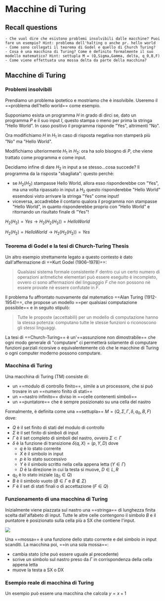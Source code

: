 # Macchine di Turing 

## Recall questions
    - Che vuol dire che esistono problemi insolvibili dalle macchine? Puoi fare un esempio? Hint: problema dell'halting o anche pr. hello world
    - Come sono collegati il teorema di Godel e quello di Church Turing? 
    - Cosa è una macchina di Turing? Come è definito formalmente il suo modello matematico? Hint: settupla M = (Q,Sigma,Gamma, delta, q_0,B,F)
    - Come viene effettuata una mossa delta da parte della macchina?

## Macchine di Turing

### Problemi insolvibili

Prendiamo un problema ipotetico e mostriamo che è insolvibile.
Useremo il ==problema dell'hello world== come esempio.

Supponiamo esista un programma $H$ in grado di dirci se, dato un programma $P$ e il suo input $I$, questo stampa o meno per prima la stringa "Hello World". In caso positivo il programma risponde "Yes", altrimenti "No".

Ora modifichiamo $H$ in $H_1$ in caso di risposta negativa non stamperà più "No" ma "Hello World".

Modifichiamo ulteriormente $H_1$ in $H_2$: ora ha solo bisogno di $P$, che viene trattato come programma e come input.

Decidiamo infine di dare $H_2$ in input a se stesso...cosa succede?
Il programma da la risposta "sbagliata": questo perchè:
- se $H_2(H_2)$ stampasse Hello World, allora esso risponderebbe con "Yes", ma una volta ripassato in input a $H_2$ questo risponderebbe "Hello World" essendosi visto arrivare la stringa "Yes" come input!
- viceversa, accadrebbe il contario qualora il programma non stampasse "Hello World", in quanto risponderebbe proprio con "Hello World" e ritornando un risultato finale di "Yes"! 

$H_2(H_2) = Yes \to H_2(H_2(H_2)) = Hello World$

$H_2(H_2) = Hello World \to H_2(H_2(H_2)) = Yes$

### Teorema di Godel e la tesi di Church-Turing Thesis

Un altro esempio strettamente legato a questo contesto è dato dall'affermazione di ==Kurt Godel (1906–1978)==:
>Qualsiasi sistema formale consistente $F$ dentro cui un certo numero di operazioni aritmetiche elementari può essere eseguito è incompleto, ovvero ci sono affermazioni del linguaggio $F$ che non possono nè essere provate nè essere confutate in $F$.

Il problema fu affrontato nuovamente dal matematico ==Alan Turing (1912-1954)==, che propose un modello ==per qualsiasi computazione possibile== e in seguito stipulò:
>Tutte le proposte (accettabili) per un modello di computazione hanno la stessa potenza: computano tutte le stesse funzioni o riconoscono gli stessi linguaggi. 

La tesi di ==Church-Turing== è un'==assunzione non dimostrabile== che ogni modo generale di "computare" ci permetterà solamente di computare funzioni parziali ricorsive o equivalentemente ciò che le macchine di Turing o ogni computer moderno possono computare.

### Macchina di Turing

Una macchina di Turing (TM) consiste di:
- un ==modulo di controllo finito==, simile a un processore, che si può trovare in un ==numero finito di stati==
- un ==nastro infinito== diviso in ==celle contenenti simboli==
- un ==puntatore== che è sempre posizionato su una cella del nastro  

Formalmente, è definita come una ==settupla== $M = (Q,\Sigma,\Gamma, \delta, q_0,B,F)$ dove:
- $Q$ è il set finito di stati del modulo di controllo
- $\Sigma$ è il set finito di simboli di input
- $\Gamma$ è il set completo di simboli del nastro, ovvero $\Sigma \subset \Gamma$ 
- $\delta$ è la funzione di transizione $\delta(q,X) = (p,Y,D)$ dove
  - $q$ è lo stato corrente
  - $X$ è il simbolo in input
  - $p$ è lo stato successivo
  - $Y$ è il simbolo scritto nella cella appena letta ($Y \in \Gamma$)
  - $D$ è la direzione in cui la testa si muove, $D \in {L,R}$
- $q_0$ è lo stato iniziale $(q_0 \in Q)$
- $B$ è il simbolo vuoto ($B \in \Gamma$ e $B \notin \Sigma$)
- $F$ è il set di stati finali o di accettazione $(F \in Q)$

### Funzionamento di una macchina di Turing

Inizialmente viene piazzata sul nastro una ==stringa== di lunghezza finita scelta dall'alfabeto di input.
Tutte le altre celle contengono il simbolo $B$ e il puntatore è posizionato sulla cella più a SX che contiene l'input.

![](../../../TCC/turing_mach.png)

Una ==mossa== è una funzione dello stato corrente e del simbolo in input scanditi. 
La macchina poi, ==in una sola mossa==:
- cambia stato (che può essere uguale al precedente)
- scrive un simbolo sul nastro preso da $\Gamma$ in corrispondenza della cella appena letta
- muove la testa a SX o DX

### Esempio reale di macchina di Turing

Un esempio può essere una macchina che calcola $y = x + 1$
